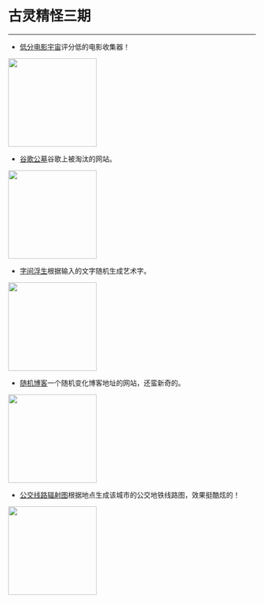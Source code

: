 # 古灵精怪三期
---

- [低分电影宇宙](https://datamuse.guokr.com/wmu)评分低的电影收集器！
<img width="180px" bor src="//qn85rhuga.hn-bkt.clouddn.com/dfdyyz.png">

- [谷歌公墓](https://killedbygoogle.com/)谷歌上被淘汰的网站。
<img width="180px" bor src="//qn85rhuga.hn-bkt.clouddn.com/gggm.png">

- [字间浮生](http://z.topurl.cn/z/index.html#/)根据输入的文字随机生成艺术字。
<img width="180px" bor src="//qn85rhuga.hn-bkt.clouddn.com/zjfs.png">

- [随机博客](http://www.nealian.cn/)一个随机变化博客地址的网站，还蛮新奇的。
<img width="180px" bor src="//qn85rhuga.hn-bkt.clouddn.com/sjbk.png">

- [公交线路辐射图](https://bus.daibor.com/#/)根据地点生成该城市的公交地铁线路图，效果挺酷炫的！
<img width="180px" bor src="//qn85rhuga.hn-bkt.clouddn.com/gjxlfst.png">